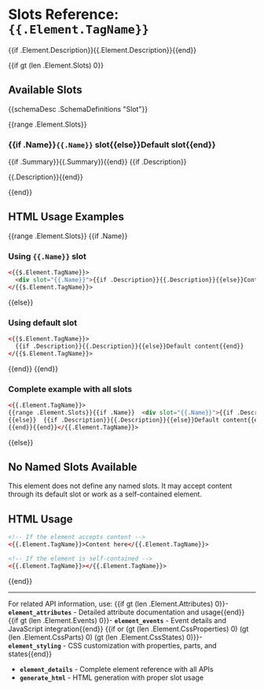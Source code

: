 # Slots Reference: `{{.Element.TagName}}`

{{if .Element.Description}}{{.Element.Description}}{{end}}

{{if gt (len .Element.Slots) 0}}
## Available Slots

{{schemaDesc .SchemaDefinitions "Slot"}}

{{range .Element.Slots}}
### {{if .Name}}`{{.Name}}` slot{{else}}Default slot{{end}}

{{if .Summary}}{{.Summary}}{{end}}
{{if .Description}}

{{.Description}}{{end}}

{{end}}

## HTML Usage Examples

{{range .Element.Slots}}
{{if .Name}}
### Using `{{.Name}}` slot

```html
<{{$.Element.TagName}}>
  <div slot="{{.Name}}">{{if .Description}}{{.Description}}{{else}}Content for {{.Name}} slot{{end}}</div>
</{{$.Element.TagName}}>
```
{{else}}
### Using default slot

```html
<{{$.Element.TagName}}>
  {{if .Description}}{{.Description}}{{else}}Default content{{end}}
</{{$.Element.TagName}}>
```
{{end}}
{{end}}

### Complete example with all slots

```html
<{{.Element.TagName}}>
{{range .Element.Slots}}{{if .Name}}  <div slot="{{.Name}}">{{if .Description}}{{.Description}}{{else}}{{.Name}} content{{end}}</div>
{{else}}  {{if .Description}}{{.Description}}{{else}}Default content{{end}}
{{end}}{{end}}</{{.Element.TagName}}>
```

{{else}}
## No Named Slots Available

This element does not define any named slots. It may accept content through its default slot or work as a self-contained element.

## HTML Usage

```html
<!-- If the element accepts content -->
<{{.Element.TagName}}>Content here</{{.Element.TagName}}>

<!-- If the element is self-contained -->
<{{.Element.TagName}}></{{.Element.TagName}}>
```
{{end}}

---

For related API information, use:
{{if gt (len .Element.Attributes) 0}}- **`element_attributes`** - Detailed attribute documentation and usage{{end}}
{{if gt (len .Element.Events) 0}}- **`element_events`** - Event details and JavaScript integration{{end}}
{{if or (gt (len .Element.CssProperties) 0) (gt (len .Element.CssParts) 0) (gt (len .Element.CssStates) 0)}}- **`element_styling`** - CSS customization with properties, parts, and states{{end}}
- **`element_details`** - Complete element reference with all APIs
- **`generate_html`** - HTML generation with proper slot usage